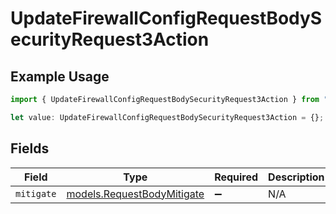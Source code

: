 # UpdateFirewallConfigRequestBodySecurityRequest3Action

## Example Usage

```typescript
import { UpdateFirewallConfigRequestBodySecurityRequest3Action } from "@vercel/sdk/models/updatefirewallconfigop.js";

let value: UpdateFirewallConfigRequestBodySecurityRequest3Action = {};
```

## Fields

| Field                                                          | Type                                                           | Required                                                       | Description                                                    |
| -------------------------------------------------------------- | -------------------------------------------------------------- | -------------------------------------------------------------- | -------------------------------------------------------------- |
| `mitigate`                                                     | [models.RequestBodyMitigate](../models/requestbodymitigate.md) | :heavy_minus_sign:                                             | N/A                                                            |